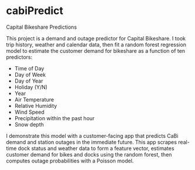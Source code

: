 # cabiPredict
Capital Bikeshare Predictions

This project is a demand and outage predictor for Capital Bikeshare. I took trip history, weather and calendar data, then fit a random forest regression model to estimate the customer demand for bikeshare as a function of ten predictors:
- Time of Day
- Day of Week
- Day of Year
- Holiday (Y/N)
- Year
- Air Temperature
- Relative Humidity
- Wind Speed
- Precipitation within the past hour
- Snow depth

I demonstrate this model with a customer-facing app that predicts CaBi demand and station outages in the immediate future. This app scrapes real-time dock status and weather data to form a feature vector, estimates customer demand for bikes and docks using the random forest, then computes outage probabilities with a Poisson model.
